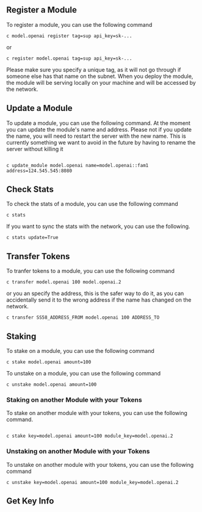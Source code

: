 ## Register a Module
To register a module, you can use the following command

```
c model.openai register tag=sup api_key=sk-...
```

or

```
c register model.openai tag=sup api_key=sk-...
```

Please make sure you specify a unique tag, as it will not go through if someone else has that name on the subnet. When you deploy the module, the module will be serving locally on your machine and will be accessed by the network.


## Update a Module

To update a module, you can use the following command. At the moment you can update the module's name and address. Please not if you update the name, you will need to restart the server with the new name. This is currently something we want to avoid in the future by having to rename the server without killing it 

```

c update_module model.openai name=model.openai::fam1 address=124.545.545:8080
```



## Check Stats

To check the stats of a module, you can use the following command

```
c stats
```

If you want to sync the stats with the network, you can use the following.

```
c stats update=True
```



## Transfer Tokens

To tranfer tokens to a module, you can use the following command

```
c transfer model.openai 100 model.openai.2
```
or you an specify the address, this is the safer way to do it, as you can accidentally send it to the wrong address if the name has changed on the network.

```
c transfer SS58_ADDRESS_FROM model.openai 100 ADDRESS_TO
```

## Staking 

To stake on a module, you can use the following command

```
c stake model.openai amount=100
```

To unstake on a module, you can use the following command

```
c unstake model.openai amount=100
```

### Staking on another Module with your Tokens

To stake on another module with your tokens, you can use the following command. 

```

c stake key=model.openai amount=100 module_key=model.openai.2
```

### Unstaking on another Module with your Tokens

To unstake on another module with your tokens, you can use the following command

```
c unstake key=model.openai amount=100 module_key=model.openai.2
```


## Get Key Info 


















